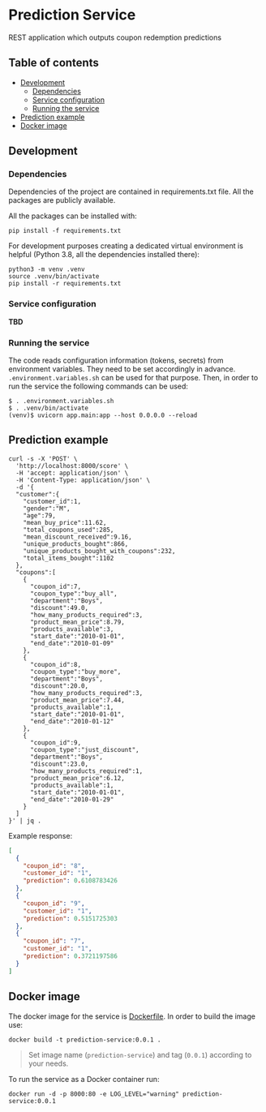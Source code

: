 # Prediction Service

REST application which outputs coupon redemption predictions

## Table of contents

* [Development](#development)
  * [Dependencies](#dependencies)
  * [Service configuration](#service-configuration)
  * [Running the service](#running-the-service)
* [Prediction example](#prediction-example)
* [Docker image](#docker-image)

## Development

### Dependencies
Dependencies of the project are contained in requirements.txt file. All the packages are publicly available.

All the packages can be installed with:

```shell
pip install -f requirements.txt
```

For development purposes creating a dedicated virtual environment is helpful (Python 3.8, all the dependencies installed there):

```shell
python3 -m venv .venv
source .venv/bin/activate
pip install -r requirements.txt
```

### Service configuration
**TBD**

### Running the service
The code reads configuration information (tokens, secrets) from environment variables. They need to be set accordingly in
advance.
`.environment.variables.sh` can be used for that purpose. Then, in order to run the service the following commands can be
used:

```shell
$ . .environment.variables.sh
$ . .venv/bin/activate
(venv)$ uvicorn app.main:app --host 0.0.0.0 --reload
```

## Prediction example


```shell
curl -s -X 'POST' \
  'http://localhost:8000/score' \
  -H 'accept: application/json' \
  -H 'Content-Type: application/json' \
  -d '{
  "customer":{
    "customer_id":1,
    "gender":"M",
    "age":79,
    "mean_buy_price":11.62,
    "total_coupons_used":285,
    "mean_discount_received":9.16,
    "unique_products_bought":866,
    "unique_products_bought_with_coupons":232,
    "total_items_bought":1102
  },
  "coupons":[
    {
      "coupon_id":7,
      "coupon_type":"buy_all",
      "department":"Boys",
      "discount":49.0,
      "how_many_products_required":3,
      "product_mean_price":8.79,
      "products_available":3,
      "start_date":"2010-01-01",
      "end_date":"2010-01-09"
    },
    {
      "coupon_id":8,
      "coupon_type":"buy_more",
      "department":"Boys",
      "discount":20.0,
      "how_many_products_required":3,
      "product_mean_price":7.44,
      "products_available":1,
      "start_date":"2010-01-01",
      "end_date":"2010-01-12"
    },
    {
      "coupon_id":9,
      "coupon_type":"just_discount",
      "department":"Boys",
      "discount":23.0,
      "how_many_products_required":1,
      "product_mean_price":6.12,
      "products_available":1,
      "start_date":"2010-01-01",
      "end_date":"2010-01-29"
    }
  ]
}' | jq .
```

Example response:

```json
[
  {
    "coupon_id": "8",
    "customer_id": "1",
    "prediction": 0.6108783426
  },
  {
    "coupon_id": "9",
    "customer_id": "1",
    "prediction": 0.5151725303
  },
  {
    "coupon_id": "7",
    "customer_id": "1",
    "prediction": 0.3721197586
  }
]

```

## Docker image
The docker image for the service is [Dockerfile](Dockerfile).
In order to build the image use:

```shell
docker build -t prediction-service:0.0.1 .
```

> Set image name (`prediction-service`) and tag (`0.0.1`) according to
> your needs.

To run the service as a Docker container run:

```shell
docker run -d -p 8000:80 -e LOG_LEVEL="warning" prediction-service:0.0.1
```
